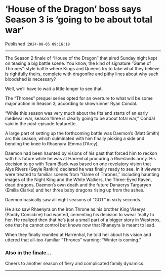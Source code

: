 # ‘House of the Dragon’ boss says Season 3 is ‘going to be about total war’

Published :`2024-08-05 09:16:18`

---

The Season 2 finale of “House of the Dragon” that aired Sunday night kept on teasing a big battle scene. You know, the kind of signature “Game of Thrones”-style battle where Kings and Queens try to take what they believe is rightfully theirs, complete with dragonfire and pithy lines about why such bloodshed is necessary?

Well, we’ll have to wait a little longer to see that.

The “Thrones” prequel series opted for an overture to what will be some major action in Season 3, according to showrunner Ryan Condal.

“While this season was very much about the fits and starts of an early medieval war, season three is clearly going to be about total war,” Condal said in the post-episode featurette.

A large part of setting up the forthcoming battle was Daemon’s (Matt Smith) arc this season, which culminated with him finally picking a side and bending the knee to Rhaenyra (Emma D’Arcy).

Daemon had been haunted by visions of his past that forced him to reckon with his future while he was at Harrenhal procuring a Riverlands army. His decision to go with Team Black was based on one revelatory vision that Alys Rivers (Gayle Rankin) declared he was finally ready to see. In it viewers were treated to familiar scenes from “Game of Thrones,” including haunting images of the Night King and the White Walkers, the Three-Eyed Raven, dead dragons, Daemon’s own death and the future Danaerys Targaryen (Emilia Clarke) and her three baby dragons rising up from the ashes.

Daemon basically saw all eight seasons of “GOT” in sixty seconds.

He also saw Rhaenyra on the Iron Throne as his brother King Viserys (Paddy Considine) had wanted, cementing his decision to swear fealty to her. He realized then that he’s just a small part of a bigger story in Westeros, one that he cannot control but knows now that Rhaneyra is meant to lead.

When they finally reunited at Harrenhal, he told her about his vision and uttered that all-too-familiar “Thrones” warning: “Winter is coming.”

### Also in the finale…

Cheers to another season of fiery and complicated family dynamics.

---

